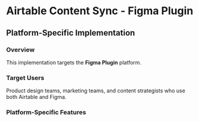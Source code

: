 # Airtable Content Sync - Figma Plugin

## Platform-Specific Implementation

### Overview
This implementation targets the **Figma Plugin** platform.

### Target Users
Product design teams, marketing teams, and content strategists who use both Airtable and Figma.

### Platform-Specific Features
